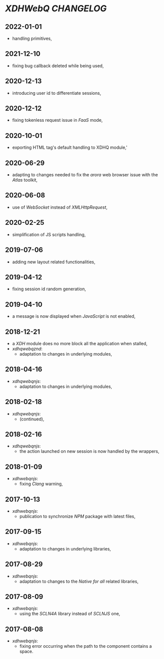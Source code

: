 # *XDHWebQ* *CHANGELOG*

## 2022-01-01
- handling primitives,

## 2021-12-10
- fixing bug callback deleted while being used,

## 2020-12-13
- introducing user id to differentiate sessions,

## 2020-12-12
- fixing tokenless request issue in *FaaS* mode,

## 2020-10-01
- exporting HTML tag's default handling to XDHQ module,'

## 2020-06-29
- adapting to changes needed to fix the *arora* web browser issue with the *Atlas* toolkit,

## 2020-06-08
- use of *WebSocket* instead of *XMLHttpRequest*,

## 2020-02-25
- simplification of JS scripts handling,

## 2019-07-06
- adding new layout related functionalities,

## 2019-04-12
- fixing session id random generation,

## 2019-04-10
- a message is now displayed when *JavaScript* is not enabled,

## 2018-12-21
- a *XDH* module does no more block all the application when stalled,
- *xdhqwebqznd*:
   - adaptation to changes in underlying modules,

## 2018-04-16
- *xdhqwebqnjs*:
   - adaptation to changes in underlying modules,

## 2018-02-18
- *xdhqwebqnjs*:
   - (continued),

## 2018-02-16
- *xdhqwebqnjs*:
   - the action launched on new session is now handled by the wrappers,

## 2018-01-09
- *xdhwebqnjs*:
   - fixing *Clang* warning,

## 2017-10-13
- *xdhwebqnjs*:
   - publication to synchronize *NPM* package with latest files,

## 2017-09-15
- *xdhwebqnjs*:
   - adaptation to changes in underlying libraries,

## 2017-08-29
- *xdhwebqnjs*:
   - adaptation to changes to the *Native for all* related libraries,

## 2017-08-09
- *xdhwebqnjs*:
   - using the *SCLN4A* library instead of *SCLNJS* one,

## 2017-08-08
- *xdhwebqnjs*:
   - fixing error occurring when the path to the component contains a space.
